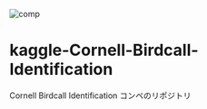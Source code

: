 ![comp](https://github.com/fkubota/kaggle-Cornell-Birdcall-Identification/blob/master/data/info/images/readme/001_comp.png)
# kaggle-Cornell-Birdcall-Identification
Cornell Birdcall Identification コンペのリポジトリ
